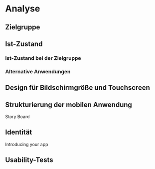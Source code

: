 # Analyse

## Zielgruppe

## Ist-Zustand

### Ist-Zustand bei der Zielgruppe

### Alternative Anwendungen

## Design für Bildschirmgröße und Touchscreen

## Strukturierung der mobilen Anwendung
Story Board

## Identität
Introducing your app

## Usability-Tests